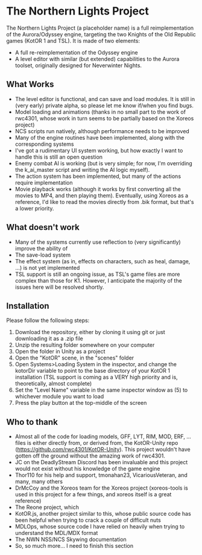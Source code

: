 # The Northern Lights Project

The Northern Lights Project (a placeholder name) is a full reimplementation of the Aurora/Odyssey engine, targeting the two Knights of the Old Republic games (KotOR 1 and TSL). It is made of two elements:
 - A full re-reimplementation of the Odyssey engine
 - A level editor with similar (but extended) capabilities to the Aurora toolset, originally designed for Neverwinter Nights.

## What Works
 - The level editor is functional, and can save and load modules. It is still in (very early) private alpha, so please let me know if/when you find bugs.
 - Model loading and animations (thanks in no small part to the work of rwc4301, whose work in turn seems to be partially based on the Xoreos project) 
 - NCS scripts run natively, although performance needs to be improved
 - Many of the engine routines have been implemented, along with the corresponding systems
 - I've got a rudimentary UI system working, but how exactly I want to handle this is still an open question
 - Enemy combat AI is working (but is very simple; for now, I'm overriding the k_ai_master script and writing the AI logic myself).
 - The action system has been implemented, but many of the actions require implementation
 - Movie playback works (although it works by first converting all the movies to MP4, and then playing them). Eventually, using Xoreos as a reference, I'd like to read the movies directly from .bik format, but that's a lower priority.
 
## What doesn't work
 - Many of the systems currently use reflection to (very significantly) improve the ability of 
 - The save-load system
 - The effect system (as in, effects on characters, such as heal, damage, ...) is not yet implemented
 - TSL support is still an ongoing issue, as TSL's game files are more complex than those for K1. However, I anticipate the majority of the issues here will be resolved shortly.
 
## Installation
Please follow the following steps:
 1. Download the repository, either by cloning it using git or just downloading it as a .zip file
 2. Unzip the resulting folder somewhere on your computer
 3. Open the folder in Unity as a project
 4. Open the "KotOR" scene, in the "scenes" folder
 5. Open Systems>Loading System in the inspector, and change the kotorDir variable to point to the base directory of your KotOR 1 installation (TSL support is coming as a VERY high priority and is, theoretically, almost complete)
 6. Set the "Level Name" variable in the same inspector window as (5) to whichever module you want to load
 7. Press the play button at the top-middle of the screen

## Who to thank
 - Almost all of the code for loading models, GFF, LYT, RIM, MOD, ERF, ... files is either directly from, or derived from, the KotOR-Unity repo (https://github.com/rwc4301/KotOR-Unity). This project wouldn't have gotten off the ground without the amazing work of rwc4301.
 - JC on the DeadlyStream Discord has been invaluable and this project would not exist without his knowledge of the game engine
 - Thor110 for his help and support, tmonahan23, VicariousVeteran, and many, many others
 - DrMcCoy and the Xoreos team for the Xoreos project (xoreos-tools is used in this project for a few things, and xoreos itself is a great reference)
 - The Reone project, which
 - KotOR.js, another project similar to this, whose public source code has been helpful when trying to crack a couple of difficult nuts
 - MDLOps, whose source code I have relied on heavily when trying to understand the MDL/MDX format
 - The NWN NSS/NCS Skywing documentation
 - So, so much more... I need to finish this section
